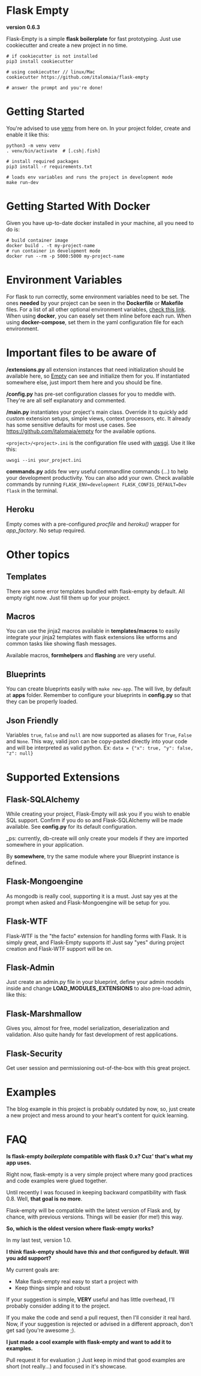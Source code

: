 Flask Empty
===========

**version 0.6.3**

Flask-Empty is a simple **flask boilerplate** for fast prototyping. Just
use cookiecutter and create a new project in no time.

```shell
# if cookiecutter is not installed
pip3 install cookiecutter

# using cookiecutter // linux/Mac
cookiecutter https://github.com/italomaia/flask-empty

# answer the prompt and you're done!
```

Getting Started
===============

You're advised to use [venv](https://docs.python.org/3/library/venv.html) from here on. 
In your project folder, create and enable it like this:

```shell
python3 -m venv venv
. venv/bin/activate  # [.csh|.fish]

# install required packages
pip3 install -r requirements.txt

# loads env variables and runs the project in development mode
make run-dev
```

Getting Started With Docker
===========================

Given you have up-to-date docker installed in your machine, 
all you need to do is:

```shell
# build container image
docker build . -t my-project-name
# run container in development mode
docker run --rm -p 5000:5000 my-project-name
```

Environment Variables
=====================

For flask to run correctly, some environment variables need to be set. The ones **needed** by your project can be seen in the **Dockerfile** or **Makefile** files. 
For a list of all other optional environment variables, [check this link](https://flask.palletsprojects.com/en/1.1.x/config/). When using **docker**, you can easely set them inline before each run. When using **docker-compose**, set them in the yaml configuration file for each environment.

Important files to be aware of
==============================

**<project>/extensions.py** all extension instances that need initialization should be available
here, so [Empty](https://pypi.org/project/Empty/) can see and initialize them for you. If instantiated somewhere else, just import them here and you should be fine.

**<project>/config.py** has pre-set configuration classes for you to meddle with. They're are all self explanatory and commented.

**<project>/main.py** instantiates your project's main class. Override it to quickly add custom extension setups, simple views, context processors, etc. It already has some sensitive defaults for most use cases. See https://github.com/italomaia/empty for the available options.

`<project>/<project>.ini` is the configuration file used with
[uwsgi](https://github.com/unbit/uwsgi). Use it like this:

```
uwsgi --ini your_project.ini
```

**commands.py** adds few very useful commandline commands (...) to help your development productivity. You can also add your own. Check available commands by running `FLASK_ENV=development FLASK_CONFIG_DEFAULT=Dev flask` in the terminal.

## Heroku

Empty comes with a pre-configured _procfile_ and _heroku()_ wrapper for _app_factory_. No setup required.

Other topics
============

## Templates

There are some error templates bundled with flask-empty by default. All empty right now. Just fill them up for your project.

## Macros

You can use the jinja2 macros available in **templates/macros** to easily integrate your jinja2 templates with flask extensions like wtforms and common tasks like showing flash messages. 

Available macros, **formhelpers** and **flashing** are very useful.

## Blueprints

You can create blueprints easily with `make new-app`. The will live, by default
at **apps** folder. Remember to configure your blueprints in **config.py** so that they
can be properly loaded.

## Json Friendly

Variables `true`, `false` and `null` are now supported as aliases for `True`, `False` and `None`.
This way, valid json can be copy-pasted directly into your code and will be interpreted
as valid python. Ex: `data = {"x": true, "y": false, "z": null}`

# Supported Extensions

## Flask-SQLAlchemy

While creating your project, Flask-Empty will ask you if you wish to enable SQL support. Confirm if you do so and Flask-SQLAlchemy will be made available. See **config.py** for its default configuration.

_ps: currently, db-create will only create your models if they are imported somewhere in your application. 

By **somewhere**, try the same module where your Blueprint instance is defined.

## Flask-Mongoengine

As mongodb is really cool, supporting it is a must. Just say yes at the prompt when asked
and Flask-Mongoengine will be setup for you.

## Flask-WTF

Flask-WTF is the "the facto" extension for handling forms with Flask. It is simply great, and Flask-Empty
supports it! Just say "yes" during project creation and Flask-WTF support will be on.

## Flask-Admin

Just create an admin.py file in your blueprint, define your admin models inside and change
**LOAD_MODULES_EXTENSIONS** to also pre-load admin, like this:

## Flask-Marshmallow

Gives you, almost for free, model serialization, deserialization and validation. Also
quite handy for fast development of rest applications.

## Flask-Security

Get user session and permissioning out-of-the-box with this great project.

Examples
========

The blog example in this project is probably outdated by now, so, just create a new project
and mess around to your heart's content for quick learning.

FAQ
===
**Is flask-empty _boilerplate_ compatible with flask 0.x? Cuz' that's what my app uses.**

Right now, flask-empty is a very simple project where many good practices and code examples were glued together.

Until recently I was focused in keeping backward compatibility with flask 0.8. Well, **that goal is no more**.

Flask-empty will be compatible with the latest version of Flask and, by chance, with previous versions. Things will be easier (for me!) this way.

**So, which is the oldest version where flask-empty works?**

In my last test, version 1.0.

**I think flask-empty should have _this_ and _that_ configured by default. Will you add support?**

My current goals are:

* Make flask-empty real easy to start a project with
* Keep things simple and robust

If your suggestion is simple, **VERY** useful and has little overhead, I'll probably consider adding it to the project.

If you make the code and send a pull request, then I'll consider it real hard. Now, if your suggestion is rejected or advised in a different approach, don't get sad (you're awesome ;).

**I just made a cool example with flask-empty and want to add it to examples.**

Pull request it for evaluation ;)
Just keep in mind that good examples are short (not really...) and focused in it's showcase.
